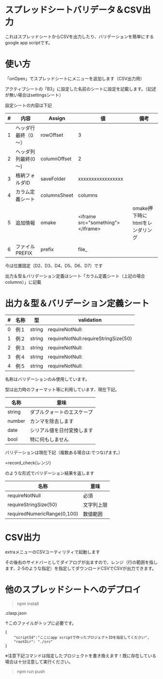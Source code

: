 # スプレッドシートバリデータ＆CSV出力

これはスプレッドシートからCSVを出力したり、バリデーションを簡単にするgoogle app scriptです。

# 使い方

「onOpen」でスプレッドシートにメニューを追加します（CSV出力用）

アクティブシートの「B3」に設定した名前のシートに設定を記載します。（記述が無い場合はsettingsシート）

設定シートの内容は下記


| # | 内容          | Assign       | 値                         | 備考 |
|---|-------------|--------------|-----------------------------------|----|
| 1 | ヘッダ行最終（0～）  | rowOffset    | 3                                 |    |
| 2 | ヘッダ列列最終(0～) | columnOffset | 2                                 |    |
| 3 | 格納フォルダID    | saveFolder   | xxxxxxxxxxxxxxxxx |    |
| 4 | カラム定義シート    | columnsSheet | columns                           |
| 5 | 追加情報 | omake | \<iframe src="something">\</iframe> |omake押下時にhtmlをレンダリング|
| 6 | ファイルPREFIX    | prefix | file_                           |


今は位置固定（D2、D3、D4、D5、D6、D7）です

出力＆型＆バリデーション定義はシート「カラム定義シート（上記の場合columns）」に記載

# 出力＆型＆バリデーション定義シート

| # | 名称            | 型      | validation                           |
|---|---------------|--------|--------------------------------------|
| 0 | 例１         | string | requireNotNull:                      |
| 1 | 例２ | string | requireNotNull:requireStringSize(50) |
| 2 | 例３           | string | requireNotNull:                      |
| 3 | 例４           | string | requireNotNull:                      |
| 4 | 例５           | string | requireNotNull:                      |

名称はバリデーションのみ使用しています。

型は出力時のフォーマット等に利用しています、現在下記。

| 名称 |意味|
|--------|---------------|
| string | ダブルクォートのエスケープ    |
| number | カンマを除去します     |
| date   | シリアル値を日付変換します |
| bool   | 特に何もしません      |

バリデーションは現在下記（複数ある場合は:でつなげます。）

=record_check(レンジ)

のような形式でバリデーション結果を返します

| 名称                            | 意味    |
|-------------------------------|-------|
| requireNotNull                | 必須    |
| requireStringSize(50)         | 文字列上限 |
| requiredNumericRange(0,100) | 数値範囲  |


# CSV出力

extraメニューのCSVユーティリティで起動します

その後右のサイドバーとしてダイアログが出ますので、レンジ（行の範囲を指します、2-5のような指定）を指定してダウンロードCSVでCSVが出力できます。
# 他のスプレッドシートへのデプロイ

> npm install

.clasp.json

↑このファイルがトップに必要です。
```
{
    "scriptId":"ここにapp scriptで作ったプロジェクトIDを指定してください",
    "rootDir": "./src"
}
```

※注意下記コマンドは指定したプロジェクトを書き換えます！既に存在している場合は十分注意して実行ください。
> npm run push

